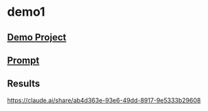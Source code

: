 # demo1

## [Demo Project](../demo/readme.md)

## [Prompt](./prompt.md)

## Results
https://claude.ai/share/ab4d363e-93e6-49dd-8917-9e5333b29608